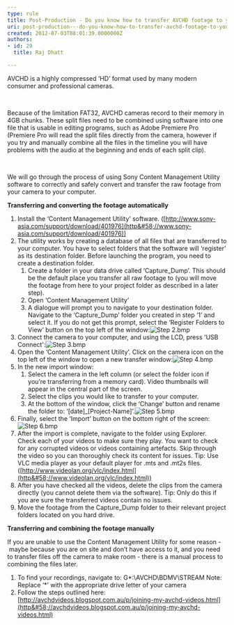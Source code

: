 ```yaml
---
type: rule
title: Post-Production - Do you know how to transfer AVCHD footage to your computer?
uri: post-production---do-you-know-how-to-transfer-avchd-footage-to-your-computer
created: 2012-07-03T08:01:39.0000000Z
authors:
- id: 29
  title: Raj Dhatt

---
```


 
​AVCHD is a highly compressed ‘HD’ format used by many modern consumer and professional cameras.

 

Because of the limitation FAT32, AVCHD cameras record to their memory in 4GB chunks. These split files need to be combined using software into one file that is usable in editing programs, such as Adobe Premiere Pro (Premiere Pro will read the split files directly from the camera, however if you try and manually combine all the files in the timeline you will have problems with the audio at the beginning and ends of each split clip).

 

We will go through the process of using Sony Content Management Utility software to correctly and safely convert and transfer the raw footage from your camera to your computer.

 
​**Transferring and converting the footage automatically**

1. Install the ‘Content Management Utility’ software. ([http://www.sony-asia.com/support/download/401976](http&#58;//www.sony-asia.com/support/download/401976))
2. The utility works by creating a database of all files that are transferred to your computer. You have to select folders that the software will ‘register’ as its destination folder. Before launching the program, you need to create a destination folder.
    1. Create a folder in your data drive called ‘Capture\_Dump’. This should be the default place you transfer all raw footage to (you will move the footage from here to your project folder as described in a later step).
    2. Open ‘Content Management Utility’
    3. A dialogue will prompt you to navigate to your destination folder. Navigate to the ‘Capture\_Dump’ folder you created in step ‘1’ and select it. If you do not get this prompt, select the ‘Register Folders to View’ button on the top left of the window:![Step 2.bmp](/PublishingImages/Step%202.bmp)
3. Connect the camera to your computer, and using the LCD, press 'USB Connect':![Step 3.bmp](/PublishingImages/Step%203.bmp)
4. Open the ‘Content Management Utility’. Click on the camera icon on the top left of the window to open a new transfer window:![Step 4.bmp](/PublishingImages/Step%204.bmp)
5. In the new import window:
    1. Select the camera in the left column (or select the folder icon if you’re transferring from a memory card). Video thumbnails will appear in the central part of the screen.
    2. Select the clips you would like to transfer to your computer.
    3. At the bottom of the window, click the ‘Change’ button and rename the folder to: ‘[date]\_[Project-Name]’.![Step 5.bmp](/PublishingImages/Step%205.bmp)
6. Finally, select the ‘Import’ button on the bottom right of the screen:![Step 6.bmp](/PublishingImages/Step%206.bmp)
7. After the import is complete, navigate to the folder using Explorer. Check each of your videos to make sure they play. You want to check for any corrupted videos or videos containing artefacts. Skip through the video so you can thoroughly check its content for issues. Tip: Use VLC media player as your default player for .mts and .mt2s files. ([http://www.videolan.org/vlc/index.html](http&#58;//www.videolan.org/vlc/index.html))
8. After you have checked all the videos, delete the clips from the camera directly (you cannot delete them via the software).
Tip: Only do this if you are sure the transferred videos contain no issues.
9. Move the footage from the Capture\_Dump folder to their relevant project folders located on you hard drive.


**Transferring and combining the footage manually**

If you are unable to use the Content Management Utility for some reason - maybe because you are on site and don’t have access to it, and you need to transfer files off the camera to make room - there is a manual process to combining the files later.

1. To find your recordings, navigate to: G\*:\AVCHD\BDMV\STREAM
Note: Replace ‘\*’ with the appropriate drive letter of your camera
2. Follow the steps outlined here: [http://avchdvideos.blogspot.com.au/p/joining-my-avchd-videos.html](http&#58;//avchdvideos.blogspot.com.au/p/joining-my-avchd-videos.html)




